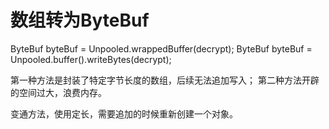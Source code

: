 # 数组转为ByteBuf

ByteBuf byteBuf = Unpooled.wrappedBuffer(decrypt);
ByteBuf byteBuf = Unpooled.buffer().writeBytes(decrypt);

第一种方法是封装了特定字节长度的数组，后续无法追加写入；
第二种方法开辟的空间过大，浪费内存。

变通方法，使用定长，需要追加的时候重新创建一个对象。

